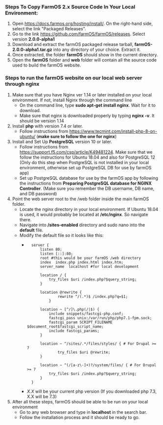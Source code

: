 ### Steps To Copy FarmOS 2.x Source Code In Your Local Environment:
1. Open https://docs.farmos.org/hosting/install/. On the right-hand side, select the link "Packaged Releases".
2. Go to the link https://github.com/farmOS/farmOS/releases. Select version **2.0.0-alpha1**
3. Download and extract the farmOS packaged release tarball, **farmOS-2.0.0-alpha1.tar.gz** into any directory of your choice. Extract it.
4. Once extracted, the folder **farmOS** should show in the current directory.
5. Open the **farmOS** folder and **web** folder will contain all the source code used to build the farmOS website.

### Steps to run the farmOS website on our local web server through nginx
1. Make sure that you have Nginx ver 1.14 or later installed on your local environment. If not, install Nginx through the command line
    - On the command line, type **sudo apt-get install nginx**. Wait for it to download.
    - Make sure that nginx is downloaded properly by typing **nginx -v**. It should be version 1.14
2. Install **php** with version 7.4 or later. 
    - Follow instructions from https://www.tecmint.com/install-php-8-on-ubuntu/ (**make sure to follow the one for nginx**)
3. Install and Set Up **PostgreSQL** version 10 or later.
    - Follow instructions from https://support.f5.com/csp/article/K49481224. Make sure that we follow the instructions for Ubuntu 18.04 and also for PostgreSQL 12 (Only do this step when PostgreSQL is not installed in your local environment, otherwise set up PostgreSQL DB for use by farmOS app)
    - Set up PostgreSQL database for use by the farmOS app by following the instructions from **Preparing PostgreSQL database for NGINX Controller**. (Make sure you remember the DB username, DB name, and DB password)
4. Point the web server root to the /web folder inside the main farmOS folder.
    - Locate the nginx directory in your local environment. If Ubuntu 18.04 is used, it would probably be located at **/etc/nginx**. So navigate there.
    - Navigate into **/sites-enabled** directory and sudo nano into the **default** file.
    - Modify the default file so it looks like this:
        -       server {
                    listen 80;
                    listen [::]:80;
                    root #this would be your farmOS /web directory
                    index  index.php index.html index.htm;
                    server_name  localhost #for local development

                    location / {
                        try_files $uri /index.php?$query_string;        
                    }

                    location @rewrite {
                            rewrite ^/(.*)$ /index.php?q=$1;
                        }

                    location ~ [^/]\.php(/|$) {
                        include snippets/fastcgi-php.conf;
                        fastcgi_pass unix:/var/run/php/php7.1-fpm.sock;
                        fastcgi_param SCRIPT_FILENAME $document_root$fastcgi_script_name;
                        include fastcgi_params;
                    }

                    location ~ ^/sites/.*/files/styles/ { # For Drupal >= 7
                            try_files $uri @rewrite;
                    }

                    location ~ ^(/[a-z\-]+)?/system/files/ { # For Drupal >= 7
                        try_files $uri /index.php?$query_string;
                    }
                }
        - *X.X* will be your current php version (If you downloaded php 7.3, X.X will be 7.3)
5. After all these steps, farmOS should be able to be run on your local environment
    - Go to any web browser and type in **localhost** in the search bar.
    - Follow the installation process and it should be ready to go.
